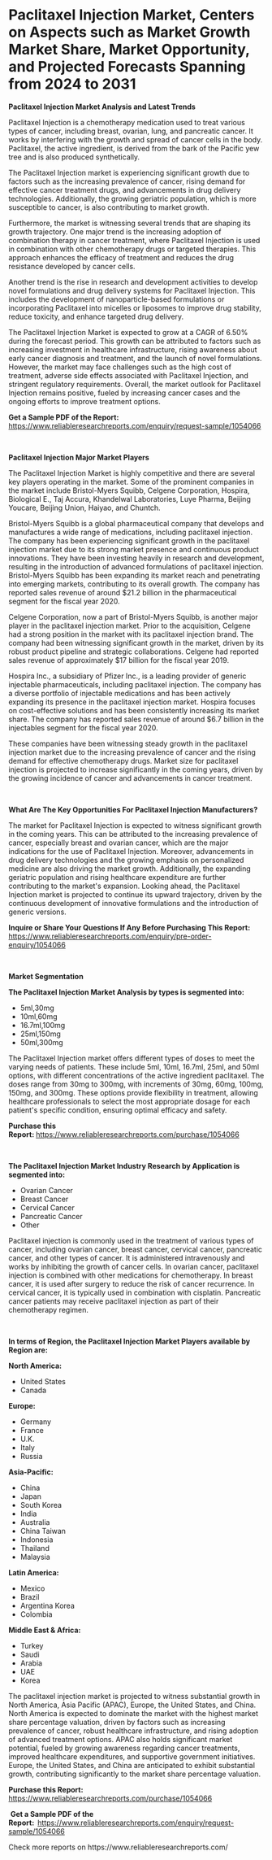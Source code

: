 <p><h1>Paclitaxel Injection Market, Centers on Aspects such as Market Growth Market Share, Market Opportunity, and Projected Forecasts Spanning from 2024 to 2031</h1></p><p><strong>Paclitaxel Injection Market Analysis and Latest Trends</strong></p>
<p><p>Paclitaxel Injection is a chemotherapy medication used to treat various types of cancer, including breast, ovarian, lung, and pancreatic cancer. It works by interfering with the growth and spread of cancer cells in the body. Paclitaxel, the active ingredient, is derived from the bark of the Pacific yew tree and is also produced synthetically.</p><p>The Paclitaxel Injection market is experiencing significant growth due to factors such as the increasing prevalence of cancer, rising demand for effective cancer treatment drugs, and advancements in drug delivery technologies. Additionally, the growing geriatric population, which is more susceptible to cancer, is also contributing to market growth.</p><p>Furthermore, the market is witnessing several trends that are shaping its growth trajectory. One major trend is the increasing adoption of combination therapy in cancer treatment, where Paclitaxel Injection is used in combination with other chemotherapy drugs or targeted therapies. This approach enhances the efficacy of treatment and reduces the drug resistance developed by cancer cells.</p><p>Another trend is the rise in research and development activities to develop novel formulations and drug delivery systems for Paclitaxel Injection. This includes the development of nanoparticle-based formulations or incorporating Paclitaxel into micelles or liposomes to improve drug stability, reduce toxicity, and enhance targeted drug delivery.</p><p>The Paclitaxel Injection Market is expected to grow at a CAGR of 6.50% during the forecast period. This growth can be attributed to factors such as increasing investment in healthcare infrastructure, rising awareness about early cancer diagnosis and treatment, and the launch of novel formulations. However, the market may face challenges such as the high cost of treatment, adverse side effects associated with Paclitaxel Injection, and stringent regulatory requirements. Overall, the market outlook for Paclitaxel Injection remains positive, fueled by increasing cancer cases and the ongoing efforts to improve treatment options.</p></p>
<p><strong>Get a Sample PDF of the Report:&nbsp;</strong> <a href="https://www.reliableresearchreports.com/enquiry/request-sample/1054066">https://www.reliableresearchreports.com/enquiry/request-sample/1054066</a></p>
<p>&nbsp;</p>
<p><strong>Paclitaxel Injection Major Market Players</strong></p>
<p><p>The Paclitaxel Injection Market is highly competitive and there are several key players operating in the market. Some of the prominent companies in the market include Bristol-Myers Squibb, Celgene Corporation, Hospira, Biological E., Taj Accura, Khandelwal Laboratories, Luye Pharma, Beijing Youcare, Beijing Union, Haiyao, and Chuntch.</p><p>Bristol-Myers Squibb is a global pharmaceutical company that develops and manufactures a wide range of medications, including paclitaxel injection. The company has been experiencing significant growth in the paclitaxel injection market due to its strong market presence and continuous product innovations. They have been investing heavily in research and development, resulting in the introduction of advanced formulations of paclitaxel injection. Bristol-Myers Squibb has been expanding its market reach and penetrating into emerging markets, contributing to its overall growth. The company has reported sales revenue of around $21.2 billion in the pharmaceutical segment for the fiscal year 2020.</p><p>Celgene Corporation, now a part of Bristol-Myers Squibb, is another major player in the paclitaxel injection market. Prior to the acquisition, Celgene had a strong position in the market with its paclitaxel injection brand. The company had been witnessing significant growth in the market, driven by its robust product pipeline and strategic collaborations. Celgene had reported sales revenue of approximately $17 billion for the fiscal year 2019.</p><p>Hospira Inc., a subsidiary of Pfizer Inc., is a leading provider of generic injectable pharmaceuticals, including paclitaxel injection. The company has a diverse portfolio of injectable medications and has been actively expanding its presence in the paclitaxel injection market. Hospira focuses on cost-effective solutions and has been consistently increasing its market share. The company has reported sales revenue of around $6.7 billion in the injectables segment for the fiscal year 2020.</p><p>These companies have been witnessing steady growth in the paclitaxel injection market due to the increasing prevalence of cancer and the rising demand for effective chemotherapy drugs. Market size for paclitaxel injection is projected to increase significantly in the coming years, driven by the growing incidence of cancer and advancements in cancer treatment.</p></p>
<p>&nbsp;</p>
<p><strong>What Are The Key Opportunities For Paclitaxel Injection Manufacturers?</strong></p>
<p><p>The market for Paclitaxel Injection is expected to witness significant growth in the coming years. This can be attributed to the increasing prevalence of cancer, especially breast and ovarian cancer, which are the major indications for the use of Paclitaxel Injection. Moreover, advancements in drug delivery technologies and the growing emphasis on personalized medicine are also driving the market growth. Additionally, the expanding geriatric population and rising healthcare expenditure are further contributing to the market's expansion. Looking ahead, the Paclitaxel Injection market is projected to continue its upward trajectory, driven by the continuous development of innovative formulations and the introduction of generic versions.</p></p>
<p><strong>Inquire or Share Your Questions If Any Before Purchasing This Report:</strong> <a href="https://www.reliableresearchreports.com/enquiry/pre-order-enquiry/1054066">https://www.reliableresearchreports.com/enquiry/pre-order-enquiry/1054066</a></p>
<p>&nbsp;</p>
<p><strong>Market Segmentation</strong></p>
<p><strong>The Paclitaxel Injection Market Analysis by types is segmented into:</strong></p>
<p><ul><li>5ml,30mg</li><li>10ml,60mg</li><li>16.7ml,100mg</li><li>25ml,150mg</li><li>50ml,300mg</li></ul></p>
<p><p>The Paclitaxel Injection market offers different types of doses to meet the varying needs of patients. These include 5ml, 10ml, 16.7ml, 25ml, and 50ml options, with different concentrations of the active ingredient paclitaxel. The doses range from 30mg to 300mg, with increments of 30mg, 60mg, 100mg, 150mg, and 300mg. These options provide flexibility in treatment, allowing healthcare professionals to select the most appropriate dosage for each patient's specific condition, ensuring optimal efficacy and safety.</p></p>
<p><strong>Purchase this Report:&nbsp;</strong><a href="https://www.reliableresearchreports.com/purchase/1054066">https://www.reliableresearchreports.com/purchase/1054066</a></p>
<p>&nbsp;</p>
<p><strong>The Paclitaxel Injection Market Industry Research by Application is segmented into:</strong></p>
<p><ul><li>Ovarian Cancer</li><li>Breast Cancer</li><li>Cervical Cancer</li><li>Pancreatic Cancer</li><li>Other</li></ul></p>
<p><p>Paclitaxel injection is commonly used in the treatment of various types of cancer, including ovarian cancer, breast cancer, cervical cancer, pancreatic cancer, and other types of cancer. It is administered intravenously and works by inhibiting the growth of cancer cells. In ovarian cancer, paclitaxel injection is combined with other medications for chemotherapy. In breast cancer, it is used after surgery to reduce the risk of cancer recurrence. In cervical cancer, it is typically used in combination with cisplatin. Pancreatic cancer patients may receive paclitaxel injection as part of their chemotherapy regimen.</p></p>
<p>&nbsp;</p>
<p><strong>In terms of Region, the Paclitaxel Injection Market Players available by Region are:</strong></p>
<p>
    <p> <strong> North America: </strong>
        <ul>
            <li>United States</li>
            <li>Canada</li>
        </ul>
        </p> 
    <p> <strong> Europe: </strong>
        <ul>
            <li>Germany</li>
            <li>France</li>
            <li>U.K.</li>
            <li>Italy</li>
            <li>Russia</li>
        </ul>
        </p> 
    <p> <strong> Asia-Pacific: </strong>
        <ul>
            <li>China</li>
            <li>Japan</li>
            <li>South Korea</li>
            <li>India</li>
            <li>Australia</li>
            <li>China Taiwan</li>
            <li>Indonesia</li>
            <li>Thailand</li>
            <li>Malaysia</li>
        </ul>
        </p> 
    <p> <strong> Latin America: </strong>
        <ul>
            <li>Mexico</li>
            <li>Brazil</li>
            <li>Argentina Korea</li>
            <li>Colombia</li>
        </ul>
        </p> 
    <p> <strong> Middle East & Africa: </strong>
        <ul>
            <li>Turkey</li>
            <li>Saudi</li>
            <li>Arabia</li>
            <li>UAE</li>
            <li>Korea</li>
        </ul>
    </p>
    </p>
<p><p>The paclitaxel injection market is projected to witness substantial growth in North America, Asia Pacific (APAC), Europe, the United States, and China. North America is expected to dominate the market with the highest market share percentage valuation, driven by factors such as increasing prevalence of cancer, robust healthcare infrastructure, and rising adoption of advanced treatment options. APAC also holds significant market potential, fueled by growing awareness regarding cancer treatments, improved healthcare expenditures, and supportive government initiatives. Europe, the United States, and China are anticipated to exhibit substantial growth, contributing significantly to the market share percentage valuation.</p></p>
<p><strong>Purchase this Report: </strong><a href="https://www.reliableresearchreports.com/purchase/1054066">https://www.reliableresearchreports.com/purchase/1054066</a></p>
<p>&nbsp;<strong>Get a Sample PDF of the Report:&nbsp;&nbsp;</strong><a href="https://www.reliableresearchreports.com/enquiry/request-sample/1054066">https://www.reliableresearchreports.com/enquiry/request-sample/1054066</a></p>
<p><strong></strong></p>
<p>Check more reports on https://www.reliableresearchreports.com/</p>